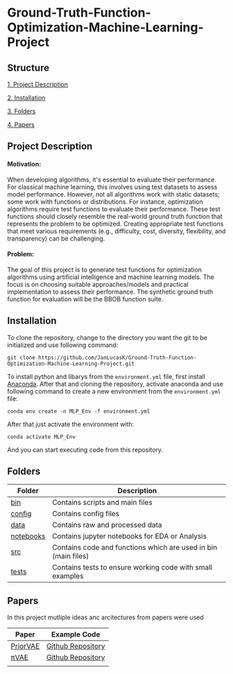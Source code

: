 # Ground-Truth-Function-Optimization-Machine-Learning-Project

## Structure

[1. Project Description](#project-description) 

[2. Installation](#installation)

[3. Folders](#folders)

[4. Papers](#papers)
[](#)

## Project Description

#### Motivation:
When developing algorithms, it's essential to evaluate their performance. For classical machine learning, this involves using test datasets to assess model performance. However, not all algorithms work with static datasets; some work with functions or distributions. For instance, optimization algorithms require test functions to evaluate their performance. These test functions should closely resemble the real-world ground truth function that represents the problem to be optimized. Creating appropriate test functions that meet various requirements (e.g., difficulty, cost, diversity, flexibility, and transparency) can be challenging.

#### Problem:
The goal of this project is to generate test functions for optimization algorithms using artificial intelligence and machine learning models. The focus is on choosing suitable approaches/models and practical implementation to assess their performance. The synthetic ground truth function for evaluation will be the BBOB function suite.

## Installation

To clone the repository, change to the directory you want the git to be initialized and use following command:

```
git clone https://github.com/JanLucasK/Ground-Truth-Function-Optimization-Machine-Learning-Project.git
```

To install python and libarys from the `environment.yml` file, first install [Anaconda](https://docs.anaconda.com/free/anaconda/install/index.html). After that and cloning the repository, activate anaconda and use following command to create a new environment from the `environment.yml` file:

```
conda env create -n MLP_Env -f environment.yml
```

After that just activate the environment with:

```
conda activate MLP_Env
```

And you can start executing code from this repository.


## Folders

|Folder|Description|
|---|---|
|[bin](https://github.com/JanLucasK/Ground-Truth-Function-Optimization-Machine-Learning-Project/tree/main/bin)|Contains scripts and main files|
|[config](https://github.com/JanLucasK/Ground-Truth-Function-Optimization-Machine-Learning-Project/tree/main/config)|Contains config files|
|[data](https://github.com/JanLucasK/Ground-Truth-Function-Optimization-Machine-Learning-Project/tree/main/data)|Contains raw and processed data|
|[notebooks](https://github.com/JanLucasK/Ground-Truth-Function-Optimization-Machine-Learning-Project/tree/main/notebooks)|Contains jupyter notebooks for EDA or Analysis|
|[src](https://github.com/JanLucasK/Ground-Truth-Function-Optimization-Machine-Learning-Project/tree/main/src)|Contains code and functions which are used in bin (main files)|
|[tests](https://github.com/JanLucasK/Ground-Truth-Function-Optimization-Machine-Learning-Project/tree/main/tests)|Contains tests to ensure working code with small examples|


## Papers

In this project mutliple ideas anc arcitectures from papers were used

|Paper|Example Code|
|---|---|
|[PriorVAE](https://arxiv.org/abs/2110.10422)|[Github Repository](https://github.com/elizavetasemenova/priorcvae)|
|[πVAE](https://arxiv.org/abs/2002.06873)|[Github Repository](https://github.com/s-mishra/pivae)|
|||

